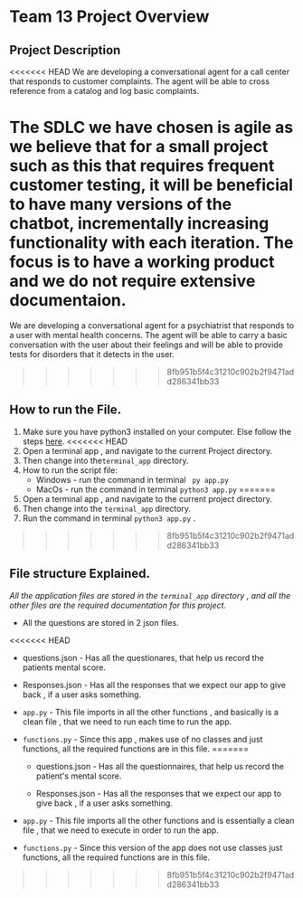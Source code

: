 # Team 13 Project Overview

## Project Description

<<<<<<< HEAD
We are developing a conversational agent for a call center that responds to customer complaints. The agent will be able to cross reference from a catalog and log basic complaints.

The SDLC we have chosen is agile as we believe that for a small project such as this that requires frequent customer testing, it will be beneficial to have many versions of the chatbot, incrementally increasing functionality with each iteration. The focus is to have a working product and we do not require extensive documentaion.
=======
We are developing a conversational agent for a psychiatrist that responds to a user with mental health concerns. The agent will be able to carry a basic conversation with the user about their feelings and will be able to provide tests for disorders that it detects in the user.

>>>>>>> 8fb951b5f4c31210c902b2f9471add286341bb33

## How to run the File.

1. Make sure you have python3 installed on your computer. Else follow the steps [here](https://www.python.org/downloads/).
<<<<<<< HEAD
2. Open a terminal app , and navigate to the current Project directory.
3. Then change into the``terminal_app`` directory.
4. How to run the script file:
   - Windows - run the command in terminal ``` py app.py```
   - MacOs - run the command in terminal ```python3 app.py```
=======
2. Open a terminal app , and navigate to the current project directory.
3. Then change into the ```terminal_app``` directory.
4. Run the command in terminal ```python3 app.py``` .


>>>>>>> 8fb951b5f4c31210c902b2f9471add286341bb33

## File structure Explained.

*All the application files are stored in the ``terminal_app`` directory , and all the other files are the required documentation for this project.*

- All the questions are stored in 2 json files.

<<<<<<< HEAD
  - questions.json - Has all the questionares, that help us record the patients mental score.
  - Responses.json - Has all the responses that we expect our app to give back , if a user asks something.
- ``app.py`` - This file imports in all the other functions , and basically is a clean file , that we need to run each time to run the app.
- ``functions.py`` - Since this app , makes use of no classes and just functions, all the required functions are in this file.
=======
  - questions.json - Has all the questionnaires, that help us record the patient's mental score.

  - Responses.json - Has all the responses that we expect our app to give back , if a user asks something.

- ```app.py``` - This file imports all the other functions and is essentially a clean file , that we need to execute in order to run the app.

- ```functions.py``` - Since this version of the app does not use classes just functions, all the required functions are in this file.

>>>>>>> 8fb951b5f4c31210c902b2f9471add286341bb33
